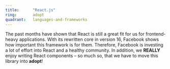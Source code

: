 ```yaml
---
title:      "React.js"
ring:       adopt
quadrant:   languages-and-frameworks
---
```


The past months have shown that React is still a great fit for us for frontend-heavy
applications. With its rewritten core in version 16, Facebook shows how
important this framework is for them. Therefore, Facebook is investing a lot of effort into React and a
healthy community. In addition, we **REALLY** enjoy writing React
components – so much so, that we have to move this library into **adopt**!
